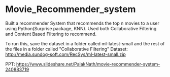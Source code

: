 # Movie_Recommender_system
Built a recommender System that recommends the top n movies to a user using Python(Surprise package, KNN). 
Used both Collaborative Filtering and Content Based Filtering to recommend. 

To run this, save the dataset in a folder called ml-latest-small and the rest of the files in a folder called "Collaborative Filtering"
Dataset: http://media.sundog-soft.com/RecSys/ml-latest-small.zip 

PPT: https://www.slideshare.net/PalakNath/movie-recommender-system-240883719
